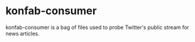 konfab-consumer
===============

konfab-consumer is a bag of files used to probe Twitter's public stream for news articles.
